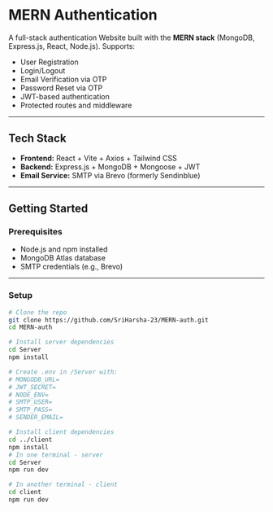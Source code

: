 # MERN Authentication

A full-stack authentication Website built with the **MERN stack** (MongoDB, Express.js, React, Node.js). Supports:

-  User Registration
-  Login/Logout
-  Email Verification via OTP
-  Password Reset via OTP
-  JWT-based authentication
-  Protected routes and middleware

---

##  Tech Stack

- **Frontend:** React + Vite + Axios + Tailwind CSS
- **Backend:** Express.js + MongoDB + Mongoose + JWT
- **Email Service:** SMTP via Brevo (formerly Sendinblue)

---

##  Getting Started

###  Prerequisites

- Node.js and npm installed
- MongoDB Atlas database
- SMTP credentials (e.g., Brevo)

---

###  Setup

```bash
# Clone the repo
git clone https://github.com/SriHarsha-23/MERN-auth.git
cd MERN-auth

# Install server dependencies
cd Server
npm install

# Create .env in /Server with:
# MONGODB_URL=
# JWT_SECRET=
# NODE_ENV=
# SMTP_USER=
# SMTP_PASS=
# SENDER_EMAIL=

# Install client dependencies
cd ../client
npm install
# In one terminal - server
cd Server
npm run dev

# In another terminal - client
cd client
npm run dev
